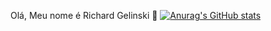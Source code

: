 Olá, Meu nome é Richard Gelinski 👋
[![Anurag's GitHub stats](https://github-readme-stats.vercel.app/api?username=RichGelinski)](https://github.com/anuraghazra/github-readme-stats)
